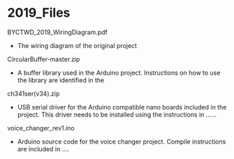 # 2019_Files

BYCTWD_2019_WiringDiagram.pdf
 - The wiring diagram of the original project

CircularBuffer-master.zip
 - A buffer library used in the Arduino project.  Instructions on how to use the library are identified in the 

ch341ser(v34).zip
 - USB serial driver for the Arduino compatible nano boards included in the project.  This driver needs to be installed using the instructions in ......

voice_changer_rev1.ino
 - Arduino source code for the voice changer project.  Compile instructions are included in ....
